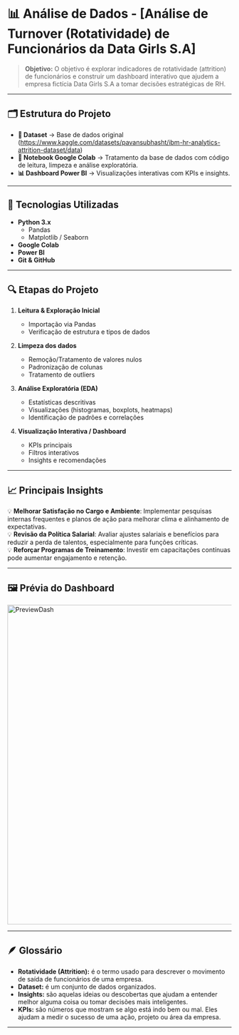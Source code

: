 # 📊 Análise de Dados - [Análise de Turnover (Rotatividade) de Funcionários da Data Girls S.A]

> **Objetivo:** O objetivo é explorar indicadores de rotatividade (attrition) de funcionários
e construir um dashboard interativo que ajudem a empresa fictícia Data Girls S.A a tomar
decisões estratégicas de RH.

---

## 🗂️ Estrutura do Projeto

- **📁 Dataset** → Base de dados original (https://www.kaggle.com/datasets/pavansubhasht/ibm-hr-analytics-attrition-dataset/data)
- **📓 Notebook Google Colab** → Tratamento da base de dados com código de leitura, limpeza e análise exploratória.
- **📊 Dashboard Power BI** → Visualizações interativas com KPIs e insights.

---

## 🚀 Tecnologias Utilizadas

- **Python 3.x**
  - Pandas
  - Matplotlib / Seaborn
- **Google Colab**
- **Power BI**
- **Git & GitHub**

---

## 🔍 Etapas do Projeto

1. **Leitura & Exploração Inicial**
   - Importação via Pandas
   - Verificação de estrutura e tipos de dados

2. **Limpeza dos dados**
   - Remoção/Tratamento de valores nulos
   - Padronização de colunas
   - Tratamento de outliers

3. **Análise Exploratória (EDA)**
   - Estatísticas descritivas
   - Visualizações (histogramas, boxplots, heatmaps)
   - Identificação de padrões e correlações

4. **Visualização Interativa / Dashboard**
   - KPIs principais
   - Filtros interativos
   - Insights e recomendações

---

## 📈 Principais Insights

💡 **Melhorar Satisfação no Cargo e Ambiente**: Implementar pesquisas internas frequentes e planos de ação para melhorar clima e alinhamento de expectativas.  
💡 **Revisão da Política Salarial**: Avaliar ajustes salariais e benefícios para reduzir a perda de talentos, especialmente para funções críticas.  
💡 **Reforçar Programas de Treinamento**: Investir em capacitações contínuas pode aumentar engajamento e retenção.

---

## 🖼️ Prévia do Dashboard

<img width="1277" height="717" alt="PreviewDash" src="https://github.com/user-attachments/assets/9f129e7b-81bf-4271-b526-3f5306c4219d" />

---

## 🪶 Glossário
- **Rotatividade (Attrition):** é o termo usado para descrever o movimento de saída de funcionários de uma empresa.
- **Dataset:** é um conjunto de dados organizados.
- **Insights:** são aquelas ideias ou descobertas que ajudam a entender melhor alguma coisa ou tomar decisões mais inteligentes.
- **KPIs:** são números que mostram se algo está indo bem ou mal. Eles ajudam a medir o sucesso de uma ação, projeto ou área da empresa.

---
